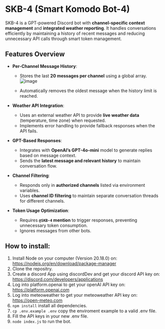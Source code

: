 # **SKB-4 (Smart Komodo Bot-4)**  

SKB-4 is a GPT-powered Discord bot with **channel-specific context management** and **integrated weather reporting**. It handles conversations efficiently by maintaining a history of recent messages and reducing unnecessary API calls through smart token management.  


## **Features Overview**  

- **Per-Channel Message History**:  
  - Stores the last **20 messages per channel** using a global array.              ![image](https://github.com/user-attachments/assets/c755156b-172c-453d-bde8-c9868e7425c6)

  - Automatically removes the oldest message when the history limit is reached.  

- **Weather API Integration**:  
  - Uses an external weather API to provide **live weather data** (temperature, time zone) when requested.  
  - Implements error handling to provide fallback responses when the API fails.  

- **GPT-Based Responses**:  
  - Integrates with **OpenAI’s GPT-4o-mini** model to generate replies based on message context.  
  - Sends the **latest message and relevant history** to maintain conversation flow.  

- **Channel Filtering**:  
  - Responds only in **authorized channels** listed via environment variables.  
  - Uses **channel ID filtering** to maintain separate conversation threads for different channels.  

- **Token Usage Optimization**:  
  - Requires **`@SKB-4` mention** to trigger responses, preventing unnecessary token consumption.  
  - Ignores messages from other bots.

## How to install:
1. Install Node on your computer (Version 20.18.0) on: https://nodejs.org/en/download/package-manager
2. Clone the repositry.
3. Create a discord App using discordDev and get your discord API key on: https://discord.com/developers/applications
4. Log into platform.openai to get your openAI API key on: https://platform.openai.com
5. Log into meteoweather to get your meteoweather API key on: https://open-meteo.com
6. ```npm install``` install all dependencies.
7. ```cp .env.example .env``` copy the enviroment example to a valid .env file.
8. Fill the API keys in your new .env file.
9. ```node index.js``` to run the bot.

